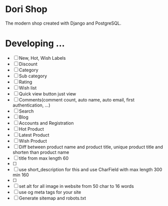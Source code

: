 # Dori Shop

The modern shop created with Django and PostgreSQL.

# Developing ...

- [ ] New, Hot, Wish Labels
- [ ] Discount
- [ ] Category
- [ ] Sub category
- [ ] Rating
- [ ] Wish list
- [ ] Quick view button just view
- [ ] Comments(comment count, auto name, auto email, first authentication, ...)
- [ ] Search
- [ ] Blog
- [ ] Accounts and Registration
- [ ] Hot Product
- [ ] Latest Product
- [ ] Wish Product
- [ ] Diff between product name and product title, unique product title and shorten than product name
- [ ] title from max length 60
- [ ] <meta name="description" content="" />
- [ ] use short_description for this and use CharField with max length 300 min 160
- [ ] <link rel="canonical" href="https://example.com/c/OYpq" />
- [ ] set alt for all image in website from 50 char to 16 words
- [ ] use og meta tags for your site
- [ ] Generate sitemap and robots.txt
